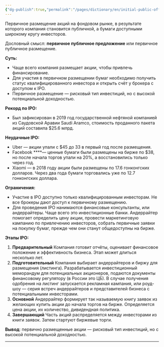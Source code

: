 ```yaml
---
{"dg-publish":true,"permalink":"/pages/dictionary/en/initial-public-offering-ipo/"}
---
```



Первичное размещение акций на фондовом рынке, в результате которого компания становится публичной, а бумаги доступными широкому кругу инвесторов.

Дословный смысл: **первичное публичное предложение** или первичное публичное размещение.

**Суть:**

* Чаще всего компания размещает акции, чтобы привлечь финансирование.
* Для участия в первичном размещении бумаг необходимо получить статус квалифицированного инвестора и открыть счёт у брокера с доступом к IPO.
* Первичное размещение — рисковый тип инвестиций, но с высокой потенциальной доходностью.

**Рекорд по IPO:**

* Был зафиксирован в 2019 год государственной нефтяной компанией из Саудовской Аравии Saudi Aramco, стоимость проданного пакета акций составила $25.6 млрд.

**Неудачные IPO:**

* Uber — акции упали с $45 до 33 в первый год после размещения.
* Facebook \*\*\*\*— ценные бумаги были размещены на бирже по $38, но после начала торгов упали на 20%, а восстановились только через год.
* Xiaomi — в 2018 году акции были размещены по 17.6 гонконгских долларов. Через два года бумаги торговались уже по 12.7 гонконгских доллара.

**Ограничения:**

* Участие в IPO доступно только квалифицированным инвесторам. Не все брокеры дают доступ к первичному размещению.
* Для проведения IPO нанимаются финансовые консультанты, или андеррайтеры. Чаще всего это инвестиционные банки. Андеррайтер помогает определить цену акции, провести маркетинговую кампанию по привлечению инвесторов, собрать первичные заявки на покупку бумаг, прежде чем они станут общедоступны на бирже.

**Этапы IPO:**

1. **Предварительный** Компания готовит отчёты, оценивает финансовое положение и эффективность бизнеса. Этап может длиться несколько лет.
2. **Подготовительный** Компания выбирает андеррайтеров и биржу для размещения (листинга). Разрабатывается инвестиционный меморандум для потенциальных акционеров, подаются документы финансовому регулятору (в России это ЦБ). В случае получения одобрения на листинг запускается рекламная кампания, или роуд-шоу — серия встреч андеррайтеров и представителей бизнеса с потенциальными инвесторами.
3. **Основной** Андеррайтер формирует так называемую книгу заявок из желающих купить акции до начала торгов на бирже. Определяется цена акции, их количество, дивидендная политика.
4. **Завершающий** Часть акций распределяется между инвесторами из книги заявок. Затем стартуют биржевые торги.

**Вывод**: первично размещенные акции — рисковый тип инвестиций, но с высокой потенциальной доходностью.

---
